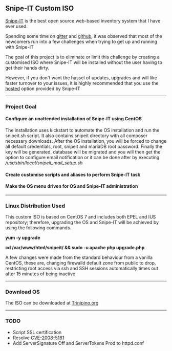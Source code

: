 ## Snipe-IT Custom ISO

[Snipe-IT](https://snipeitapp.com/) is the best open source web-based inventory system that I have ever used. 

Spending some time on [gitter](https://gitter.im/snipe/snipe-it) and [github](https://github.com/snipe/snipe-it/issues), it was observed that most of the newcomers run into a few challenges when trying to get up and running with Snipe-IT

The goal of this project is to eliminate or limit this challenge by creating a customised ISO where Snipe-IT will be installed without the user having to get their hands dirty.

However, if you don't want the hassel of updates, upgrades and will like faster turnover to your issues, it is highly recommended that you use the [hosted](https://snipeitapp.com/hosting) option provided by Snipe-IT

-------
### Project Goal

#### Configure an unattended installation of Snipe-IT using CentOS
The installation uses kickstart to automate the OS installation and run the snipeit.sh script. It also contains snipeit directory with all composer necessary downloads. After the OS installation, you will be forced to change all default credentials, root, snipeit and mariaDB root password. Finally the key will be generated, database will be migrated and you will then get the option to configure email notification or it can be done after by executing */usr/sbin/local/snipeit_mail_setup.sh*
#### Create customise scripts and aliases to perform Snipe-IT task
#### Make the OS menu driven for OS and Snipe-IT administration

------- 
### Linux Distribution Used

This custom ISO is based on CentOS 7 and includes both EPEL and IUS repository; therefore, upgrading the OS and Snipe-IT will be achieved by using the following commands.

**yum -y upgrade**

**cd /var/www/html/snipeit/ && sudo -u apache php upgrade.php**

A few changes were made from the standard behaviour from a vanilla CentOS, these are, changing firewalld default zone from public to drop, restricting root access via ssh and SSH sessions automatically times out after 15 minutes of being inactive

-------
### Download OS

The ISO can be downloaded at [Trinipino.org](https://trinipino.org/snipeit/Snipe-IT_x86_64-2-1.iso)

-------
### TODO
- Script SSL certification
- Resolve [CVE-2008-5161](https://nvd.nist.gov/vuln/detail/CVE-2008-5161)
- Add ServerSignature Off and ServerTokens Prod to httpd.conf
